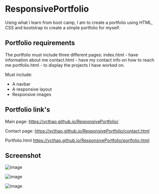 # ResponsivePortfolio #

Using what I learn from boot camp, I am to create a portfolio using HTML, CSS and bootstrap to create a simple portfolio for myself.

## Portfolio requirements ##

The portfolio must include three different pages:
index.html          - have information about me
contact.html        - have my contact info on how to reach me
portfolio.html      - to display the projects I have worked on.

Must include:
- A navbar
- A responsive layout
- Responsive images

## Portfolio link's ##

Main page:
https://ycthao.github.io/ResponsivePortfolio/

Contact page:
https://ycthao.github.io/ResponsivePortfolio/contact.html

Portfolio.html
https://ycthao.github.io/ResponsivePortfolio/portfolio.html

## Screenshot ##

![image](https://user-images.githubusercontent.com/71569747/95665806-4d114f00-0b19-11eb-8487-63d1f5f44b7a.png)

![image](https://user-images.githubusercontent.com/71569747/95665826-7cc05700-0b19-11eb-8ad1-e563e84d4599.png)

![image](https://user-images.githubusercontent.com/71569747/95665834-982b6200-0b19-11eb-8e51-405775c1103f.png)

